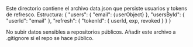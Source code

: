 Este directorio contiene el archivo data.json que persiste usuarios y tokens de refresco.
Estructura:
{
  "users": { "email": {userObject} },
  "usersById": { "userId": "email" },
  "refresh": { "tokenId": { userId, exp, revoked } }
}

No subir datos sensibles a repositorios públicos. Añadir este archivo a .gitignore si el repo se hace público.
